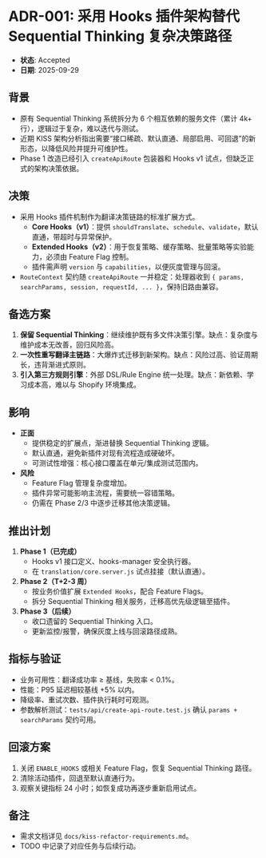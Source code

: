# ADR-001: 采用 Hooks 插件架构替代 Sequential Thinking 复杂决策路径

- **状态**: Accepted
- **日期**: 2025-09-29

## 背景
- 原有 Sequential Thinking 系统拆分为 6 个相互依赖的服务文件（累计 4k+ 行），逻辑过于复杂，难以迭代与测试。
- 近期 KISS 架构分析指出需要“接口稀疏、默认直通、局部启用、可回退”的新形态，以降低风险并提升可维护性。
- Phase 1 改造已经引入 `createApiRoute` 包装器和 Hooks v1 试点，但缺乏正式的架构决策依据。

## 决策
- 采用 Hooks 插件机制作为翻译决策链路的标准扩展方式。
  - **Core Hooks（v1）**：提供 `shouldTranslate`、`schedule`、`validate`，默认直通，带超时与异常保护。
  - **Extended Hooks（v2）**：用于恢复策略、缓存策略、批量策略等实验能力，必须由 Feature Flag 控制。
  - 插件需声明 `version` 与 `capabilities`，以便灰度管理与回滚。
- `RouteContext` 契约随 `createApiRoute` 一并稳定：处理器收到 `{ params, searchParams, session, requestId, ... }`，保持旧路由兼容。

## 备选方案
1. **保留 Sequential Thinking**：继续维护既有多文件决策引擎。缺点：复杂度与维护成本无改善，回归风险高。
2. **一次性重写翻译主链路**：大爆炸式迁移到新架构。缺点：风险过高、验证周期长，违背渐进式原则。
3. **引入第三方规则引擎**：外部 DSL/Rule Engine 统一处理。缺点：新依赖、学习成本高，难以与 Shopify 环境集成。

## 影响
- **正面**
  - 提供稳定的扩展点，渐进替换 Sequential Thinking 逻辑。
  - 默认直通，避免新插件对现有流程造成硬破坏。
  - 可测试性增强：核心接口覆盖在单元/集成测试范围内。
- **风险**
  - Feature Flag 管理复杂度增加。
  - 插件异常可能影响主流程，需要统一容错策略。
  - 仍需在 Phase 2/3 中逐步迁移其他决策逻辑。

## 推出计划
1. **Phase 1（已完成）**
   - Hooks v1 接口定义、hooks-manager 安全执行器。
   - 在 `translation/core.server.js` 试点挂接（默认直通）。
2. **Phase 2（T+2-3 周）**
   - 按业务价值扩展 `Extended Hooks`，配合 Feature Flags。
   - 拆分 Sequential Thinking 相关服务，迁移高优先级逻辑至插件。
3. **Phase 3（后续）**
   - 收口遗留的 Sequential Thinking 入口。
   - 更新监控/报警，确保灰度上线与回滚路径成熟。

## 指标与验证
- 业务可用性：翻译成功率 ≥ 基线，失败率 < 0.1%。
- 性能：P95 延迟相较基线 +5% 以内。
- 降级率、重试次数、插件执行耗时可观测。
- 参数解析测试：`tests/api/create-api-route.test.js` 确认 `params + searchParams` 契约可用。

## 回滚方案
1. 关闭 `ENABLE_HOOKS` 或相关 Feature Flag，恢复 Sequential Thinking 路径。
2. 清除活动插件，回退至默认直通行为。
3. 观察关键指标 24 小时；如恢复成功再逐步重新启用试点。

## 备注
- 需求文档详见 `docs/kiss-refactor-requirements.md`。
- TODO 中记录了对应任务与后续行动。
